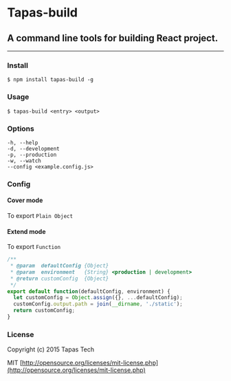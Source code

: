 # Tapas-build

## A command line tools for building React project.

------

### Install

``` shell
$ npm install tapas-build -g
```

### Usage

``` shell
$ tapas-build <entry> <output>
```

### Options

``` 
-h, --help
-d, --development
-p, --production
-w, --watch
--config <example.config.js>
```

### Config

#### Cover mode

To export `Plain Object`

#### Extend mode

To export `Function`

``` javascript
/**
 * @param  defaultConfig {Object} 
 * @param  environment   {String} <production | development>
 * @return customConfig  {Object}
 */
export default function(defaultConfig, environment) {
  let customConfig = Object.assign({}, ...defaultConfig);
  customConfig.output.path = join(__dirname, './static');
  return customConfig;
}
```

### License

Copyright (c) 2015 Tapas Tech

MIT [http://opensource.org/licenses/mit-license.php](http://opensource.org/licenses/mit-license.php)